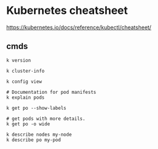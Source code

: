 # Kubernetes cheatsheet

https://kubernetes.io/docs/reference/kubectl/cheatsheet/

## cmds
```
k version

k cluster-info

k config view

# Documentation for pod manifests
k explain pods

k get po --show-labels

# get pods with more details.
k get po -o wide

k describe nodes my-node
k describe po my-pod

```

## 